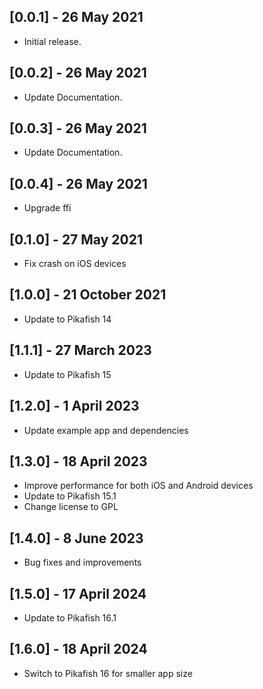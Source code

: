 ## [0.0.1] - 26 May 2021

* Initial release.

## [0.0.2] - 26 May 2021

* Update Documentation.

## [0.0.3] - 26 May 2021

* Update Documentation.

## [0.0.4] - 26 May 2021

* Upgrade ffi

## [0.1.0] - 27 May 2021

* Fix crash on iOS devices

## [1.0.0] - 21 October 2021

* Update to Pikafish 14

## [1.1.1] - 27 March 2023

* Update to Pikafish 15

## [1.2.0] - 1 April 2023

* Update example app and dependencies

## [1.3.0] - 18 April 2023

* Improve performance for both iOS and Android devices
* Update to Pikafish 15.1
* Change license to GPL

## [1.4.0] - 8 June 2023

* Bug fixes and improvements

## [1.5.0] - 17 April 2024

* Update to Pikafish 16.1

## [1.6.0] - 18 April 2024

* Switch to Pikafish 16 for smaller app size
